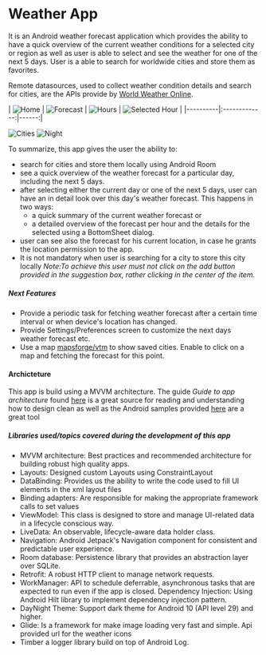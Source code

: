 # Weather App

It is an Android weather forecast application which provides the ability to have a
quick overview of the current weather conditions for a selected city or region as well as user is able to select and see the weather for one of the next 5 days.
User is a able to search for worldwide cities and store them as favorites.

Remote datasources, used to collect weather condition details and search for cities, are the APIs provide by [World Weather Online](#https://www.worldweatheronline.com/api/).

| ![Home](./imgs/0.jpg)  | ![Forecast](./imgs/1.jpg) | ![Hours](./imgs/3.jpg) | ![Selected Hour](./imgs/4.jpg) |
|----------|:-------------:|------:|

![Cities](./imgs/2.jpg)
![Night](./imgs/5.jpg)


To summarize, this app gives the user the ability to:

* search for cities and store them locally using Android Room
* see a quick overview of the weather forecast for a particular day, including the next 5 days.
* after selecting either the current day or one of the next 5 days, user can have an in detail look over this day's weather forecast. This happens in two ways:
  * a quick summary of the current weather forecast or
  * a detailed overview of the forecast per hour and the details for the selected using a BottomSheet dialog.
* user can see also the forecast for his current location, in case he grants the location permission to the app.
* It is not mandatory when user is searching for a city to store this city locally
  *Note:To achieve this user must not click on the add button provided in the suggestion box, rather clicking in the center of the item.*

##### Next Features

* Provide a periodic task for fetching weather forecast after a certain time interval or when device's location has changed.
* Provide Settings/Preferences screen to customize the next days weather forecast etc.
* Use a map [mapsforge/vtm](https://github.com/mapsforge/vtm) to show saved cities.
  Enable to click on a map and fetching the forecast for this point.
#### Archicteture

This app is build using a MVVM architecture. The guide *Guide to app architecture* found [here](https://developer.android.com/jetpack/guide) is a great source for reading and understanding how to design clean as well as the Android samples provided
[here](https://github.com/android/architecture-components-samples) are a great tool

##### Libraries used/topics covered during the development of this app

* MVVM architecture: Best practices and recommended architecture for building robust high quality apps.
* Layouts: Designed custom Layouts using ConstraintLayout
* DataBinding: Provides us the ability to write the code used to fill UI elements in the xml layout files
* Binding adapters: Are responsible for making the appropriate framework calls to set values
* ViewModel: This class is designed to store and manage UI-related data in a lifecycle conscious way.
* LiveData: An observable, lifecycle-aware data holder class.
* Navigation: Android Jetpack's Navigation component for consistent and predictable user experience.
* Room database: Persistence library that provides an abstraction layer over SQLite.
* Retrofit: A robust HTTP client to manage network requests.
* WorkManager: API to schedule deferrable, asynchronous tasks that are expected to run even if the app is closed.
  Dependency Injection: Using Android Hilt library to implement dependency injection pattern.
* DayNight Theme: Support dark theme for Android 10 (API level 29) and higher.
* Glide: Is a framework for make image loading very fast and simple. Api provided url for the weather icons
* Timber a logger library build on top of Android Log.